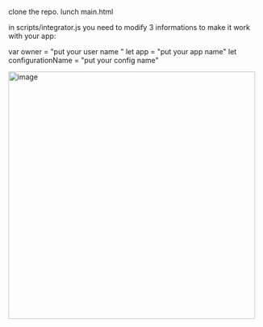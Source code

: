 clone the repo.
lunch main.html

in scripts/integrator.js  you need  to modify  3 informations to make it work with your app:

var owner = "put your user name "
let app = "put your app name"
let configurationName = "put your config name"

<img width="489" alt="image" src="https://user-images.githubusercontent.com/28894635/212523196-eb3362d6-9e4e-4632-8503-5f926d953ed5.png">




